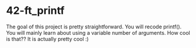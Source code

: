 # 42-ft_printf
The goal of this project is pretty straightforward. You will recode printf(). You will mainly learn about using a variable number of arguments. How cool is that?? It is actually pretty cool :)
